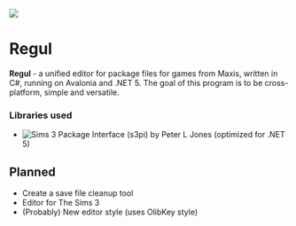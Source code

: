 ![](https://github.com/Onebeld/Regul/blob/main/.github/images/logo.png)
# Regul
**Regul** - a unified editor for package files for games from Maxis, written in C#, running on Avalonia and .NET 5. The goal of this program is to be cross-platform, simple and versatile.

### Libraries used
* ![Sims 3 Package Interface](http://s3pi.sourceforge.net/) (s3pi) by Peter L Jones (optimized for .NET 5)

## Planned
* Create a save file cleanup tool
* Editor for The Sims 3
* (Probably) New editor style (uses OlibKey style)